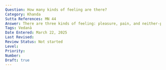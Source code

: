 ```yaml
---
Question: How many kinds of feeling are there?
Category: Khanda
Sutta References: MN 44
Answer: There are three kinds of feeling: pleasure, pain, and neither-pleasure-nor-pain.
Tags: Vedanā
Date Entered: March 22, 2025
Last Revised:
Review Status: Not started
Level: 
Priority: 
Number: 
Draft: true
---
```

